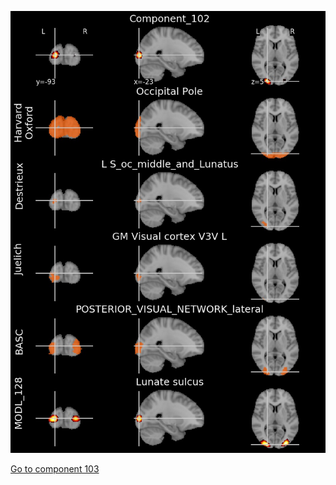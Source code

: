 


![102](preliminary/102.jpg "Component 102")

[Go to component 103](https://parietal-inria.github.io/MODL_atlas/1024/103 "Component 103")